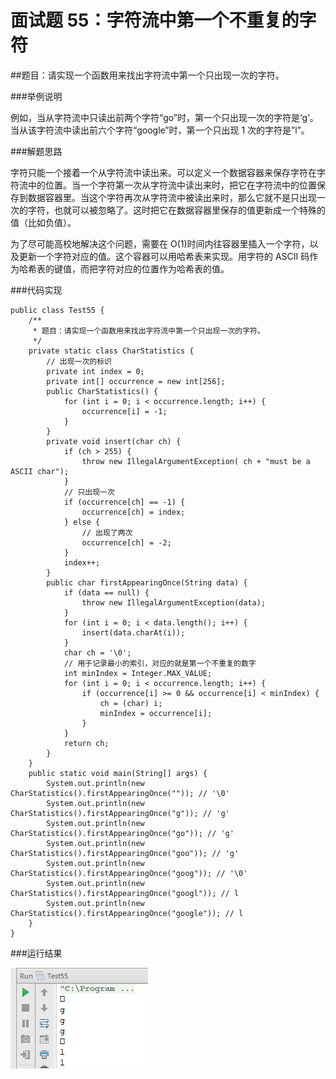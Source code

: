 # 面试题 55：字符流中第一个不重复的字符

##题目：请实现一个函数用来找出字符流中第一个只出现一次的字符。

###举例说明

例如，当从字符流中只读出前两个字符“go”时，第一个只出现一次的字符是‘g’。当从该字符流中读出前六个字符“google”时，第一个只出现 1 次的字符是”l”。

###解题思路

字符只能一个接着一个从字符流中读出来。可以定义一个数据容器来保存字符在字符流中的位置。当一个字符第一次从字符流中读出来时，把它在字符流中的位置保存到数据容器里。当这个字符再次从字符流中被读出来时，那么它就不是只出现一次的字符，也就可以被忽略了。这时把它在数据容器里保存的值更新成一个特殊的值（比如负值）。 

为了尽可能高校地解决这个问题，需要在 O(1)时间内往容器里插入一个字符，以及更新一个字符对应的值。这个容器可以用哈希表来实现。用字符的 ASCII 码作为哈希表的键值，而把字符对应的位置作为哈希表的值。

###代码实现

```
public class Test55 {
    /**
     * 题目：请实现一个函数用来找出字符流中第一个只出现一次的字符。
     */
    private static class CharStatistics {
        // 出现一次的标识
        private int index = 0;
        private int[] occurrence = new int[256];
        public CharStatistics() {
            for (int i = 0; i < occurrence.length; i++) {
                occurrence[i] = -1;
            }
        }
        private void insert(char ch) {
            if (ch > 255) {
                throw new IllegalArgumentException( ch + "must be a ASCII char");
            }
            // 只出现一次
            if (occurrence[ch] == -1) {
                occurrence[ch] = index;
            } else {
                // 出现了两次
                occurrence[ch] = -2;
            }
            index++;
        }
        public char firstAppearingOnce(String data) {
            if (data == null) {
                throw new IllegalArgumentException(data);
            }
            for (int i = 0; i < data.length(); i++) {
                insert(data.charAt(i));
            }
            char ch = '\0';
            // 用于记录最小的索引，对应的就是第一个不重复的数字
            int minIndex = Integer.MAX_VALUE;
            for (int i = 0; i < occurrence.length; i++) {
                if (occurrence[i] >= 0 && occurrence[i] < minIndex) {
                    ch = (char) i;
                    minIndex = occurrence[i];
                }
            }
            return ch;
        }
    }
    public static void main(String[] args) {
        System.out.println(new CharStatistics().firstAppearingOnce("")); // '\0'
        System.out.println(new CharStatistics().firstAppearingOnce("g")); // 'g'
        System.out.println(new CharStatistics().firstAppearingOnce("go")); // 'g'
        System.out.println(new CharStatistics().firstAppearingOnce("goo")); // 'g'
        System.out.println(new CharStatistics().firstAppearingOnce("goog")); // '\0'
        System.out.println(new CharStatistics().firstAppearingOnce("googl")); // l
        System.out.println(new CharStatistics().firstAppearingOnce("google")); // l
    }
}
```

###运行结果

![](images/73.png)